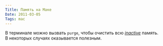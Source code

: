 ```yaml
---
Title: Память на Маке
Date: 2011-03-05
Tags: mac
---
```


В терминале можно вызвать `purge`, чтобы очистить всю [_inactive_](http://support.apple.com/kb/HT1342?viewlocale=en_US) память. В некоторых случаях оказывается полезным.